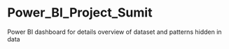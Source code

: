 # Power_BI_Project_Sumit
Power BI dashboard for details overview of dataset and patterns hidden in data
